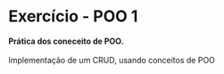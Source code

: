 # Exercício - POO 1

<strong>Prática dos coneceito de POO.</strong>
<br><br>
Implementação de um CRUD, usando conceitos de POO
